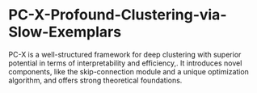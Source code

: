 # PC-X-Profound-Clustering-via-Slow-Exemplars
PC-X is a well-structured framework for deep clustering with superior potential in terms of interpretability and efficiency,. It introduces novel components, like the skip-connection module and a unique optimization algorithm, and offers strong theoretical foundations. 
